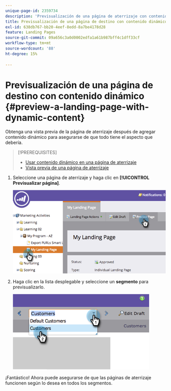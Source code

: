 ```yaml
---
unique-page-id: 2359734
description: 'Previsualización de una página de aterrizaje con contenido dinámico: documentos de Marketo, documentación del producto'
title: Previsualización de una página de destino con contenido dinámico
exl-id: 638db767-bb20-4eef-8edd-8a7be4178d28
feature: Landing Pages
source-git-commit: 09a656c3a0d0002edfa1a61b987bff4c1dff33cf
workflow-type: tm+mt
source-wordcount: '88'
ht-degree: 15%

---
```


# Previsualización de una página de destino con contenido dinámico {#preview-a-landing-page-with-dynamic-content}

Obtenga una vista previa de la página de aterrizaje después de agregar contenido dinámico para asegurarse de que todo tiene el aspecto que debería.

>[!PREREQUISITES]
>
>* [Usar contenido dinámico en una página de aterrizaje](/help/marketo/product-docs/demand-generation/landing-pages/personalizing-landing-pages/use-dynamic-content-in-a-landing-page.md)
>* [Vista previa de una página de aterrizaje](/help/marketo/product-docs/demand-generation/landing-pages/landing-page-actions/preview-a-landing-page.md)

1. Seleccione una página de aterrizaje y haga clic en **[!UICONTROL Previsualizar página]**.

   ![](assets/image2014-9-17-16-3a9-3a55.png)

1. Haga clic en la lista desplegable y seleccione un **segmento** para previsualizarlo.

   ![](assets/image2014-9-25-15-3a34-3a40.png)

¡Fantástico! Ahora puede asegurarse de que las páginas de aterrizaje funcionen según lo desea en todos los segmentos.
